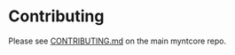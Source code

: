 # Contributing

Please see [CONTRIBUTING.md](https://github.com/silence48/myntcore/blob/master/CONTRIBUTING.md) on the main myntcore repo.
